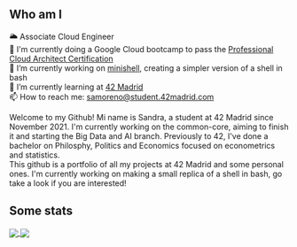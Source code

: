 <body>
  <h2>Who am I</h2>
  <div>
    <p>
      🌥 Associate Cloud Engineer<br/>
      📖 I'm currently doing a Google Cloud bootcamp to pass the <a href ="https://cloud.google.com/certification/cloud-architect">Professional Cloud Architect Certification</a><br/>
      🔭 I’m currently working on <a href="https://github.com/sanmorpa/minishell">minishell</a>, creating a simpler version of a shell in bash<br/>
      🌱 I’m currently learning at <a href="https://www.42madrid.com"/>42 Madrid</a><br/>
  📫 How to reach me: <a href="mailto:samoreno@student.42madrid.com">samoreno@student.42madrid.com</a>
    </p>
    <p text_align="justify">
      Welcome to my Github! Mi name is Sandra, a student at 42 Madrid since November 2021. I'm currently working on the common-core, aiming to finish it and starting the Big Data and AI branch. Previously to 42, I've done a bachelor on Philosphy, Politics and Economics focused on econometrics and statistics.<br/>
      This github is a portfolio of all my projects at 42 Madrid and some personal ones. I'm currently working on making a small replica of a shell in bash, go take a look if you are interested!
    </p>
<!--    <a href="https://github.com/JaeSeoKim/badge42" target="_blank">
      <img align="center" src="https://badge42.herokuapp.com/api/stats/samoreno?privacyName=true"/>
    </a>
  </div> -->
  <h2>Some stats</h2>
  <div>
    <a href="https://github.com/anuraghazra/github-readme-stats" target="_blank">
       <img align="center" src="https://github-readme-stats.vercel.app/api?username=sanmorpa&theme=vue-dark&hide_border=true&show_icons=true&custom_title=My%20Stats"/>
      <img align="center" src="https://github-readme-stats.vercel.app/api/top-langs/?username=sanmorpa&theme=vue-dark&hide_border=true&hide=Brainfuck,Objective-C"/>
    </a>
  </div>
</body>
